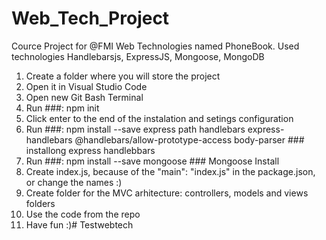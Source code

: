 # Web_Tech_Project
Cource Project for @FMI Web Technologies named PhoneBook. Used technologies Handlebarsjs, ExpressJS, Mongoose, MongoDB

1. Create a folder where you will store the project
2. Open it in Visual Studio Code
3. Open new Git Bash Terminal
4. Run ###: npm init
5. Click enter to the end of the instalation and setings configuration
6. Run ###: npm install --save express path handlebars express-handlebars @handlebars/allow-prototype-access body-parser ### installong express handlebbars
7. Run ###: npm install --save mongoose ### Mongoose Install
8. Create index.js, because of the "main": "index.js" in the package.json, or change the names :)
9. Create folder for the MVC arhitecture: controllers, models and views folders
10. Use the code from the repo
11. Have fun :)# Testwebtech
